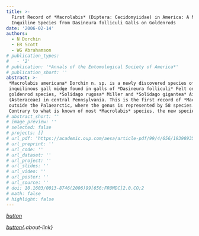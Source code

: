 ```yaml
---
title: >-
  First Record of *Macrolabis* (Diptera: Cecidomyiidae) in America: A New
  Inquiline Species from Dasineura folliculi Galls on Goldenrods
date: '2006-02-14'
authors:
  - N Dorchin
  - ER Scott
  - WG Abrahamson
# publication_types:
#   - '2'
# publication: '*Annals of the Entomological Society of America*'
# publication_short: ''
abstract: >-
 *Macrolabis americana* Dorchin n. sp. is a newly discovered species of
 inquilinous gall midge found in galls of *Dasineura folliculi* Felt on two
 goldenrod species, *Solidago rugosa* Miller and *Solidago gigantea* Aiton
 (Asteraceae) in central Pennsylvania. This is the first record of *Macrolabis*
 outside the Palaearctic, where the genus is represented by 58 species.
 Contrary to what is known of most *Macrolabis* species, the new species is multivoltine and is found in galls induced by successive generations of *D. folliculi*. Despite certain biological similarities to *Macrolabis solidaginis* Fedotova, which is associated with *Dasineura* galls on goldenrod in Kazakhstan, its relations to its Eurasian congeners are currently unknown. Adults, larvae, galls, and life history of the new species are described.
# abstract_short: ''
# image_preview: ''
# selected: false
# projects: []
# url_pdf: 'https://academic.oup.com/aesa/article-pdf/99/4/656/19398935/aesa99-0656.pdf'
# url_preprint: ''
# url_code: ''
# url_dataset: ''
# url_project: ''
# url_slides: ''
# url_video: ''
# url_poster: ''
# url_source: ''
# doi: 10.1603/0013-8746(2006)99[656:FROMDC]2.0.CO;2
# math: false
# highlight: false
---
```

<div class="about-links">
<a href="http://www.google.com" class = "about-link">
  <i class="bi bi-github"?</i>
  <span class="about-link-text">button</span>
</a>
</div>

[button](http://www.google.com){.about-link}
